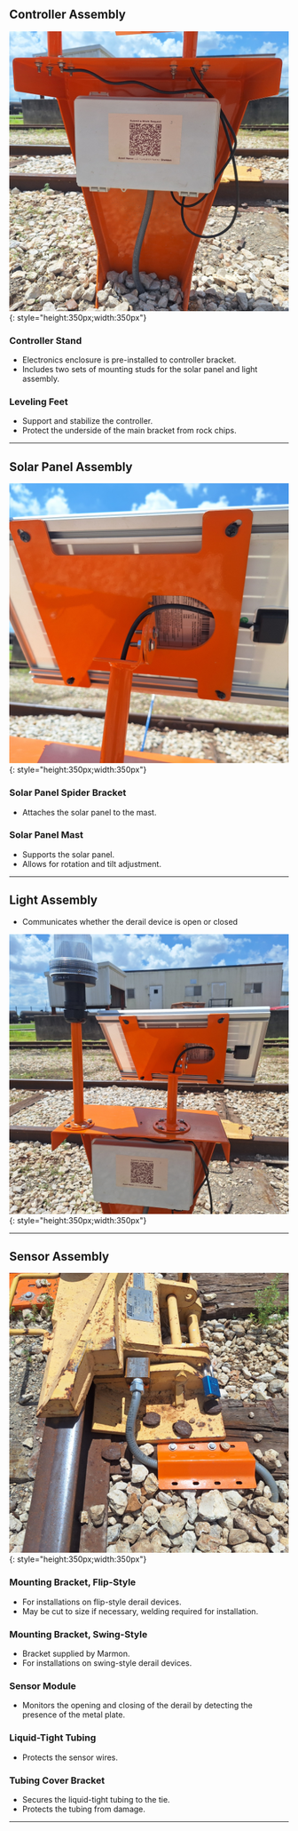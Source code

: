 ## Controller Assembly

![Controller](assets/derail_housing.jpg){: style="height:350px;width:350px"}

### Controller Stand
* Electronics enclosure is pre-installed to controller bracket.
* Includes two sets of mounting studs for the solar panel and light assembly.

### Leveling Feet
* Support and stabilize the controller.
* Protect the underside of the main bracket from rock chips.

---

## Solar Panel Assembly

![Derail Solar Panel](assets/solar_adjust.jpg){: style="height:350px;width:350px"}

### Solar Panel Spider Bracket
* Attaches the solar panel to the mast.

### Solar Panel Mast
* Supports the solar panel.
* Allows for rotation and tilt adjustment.

---

## Light Assembly
* Communicates whether the derail device is open or closed

![Derail Solar Panel](assets/derail_stand.jpg){: style="height:350px;width:350px"}

---

## Sensor Assembly

![Derail Sensor](assets/derail_sensor.jpg){: style="height:350px;width:350px"}

### Mounting Bracket, Flip-Style
* For installations on flip-style derail devices.
* May be cut to size if necessary, welding required for installation.

### Mounting Bracket, Swing-Style
* Bracket supplied by Marmon.
* For installations on swing-style derail devices.

### Sensor Module
* Monitors the opening and closing of the derail by detecting the presence of the metal plate.

### Liquid-Tight Tubing
* Protects the sensor wires.

### Tubing Cover Bracket
* Secures the liquid-tight tubing to the tie.
* Protects the tubing from damage.

---
